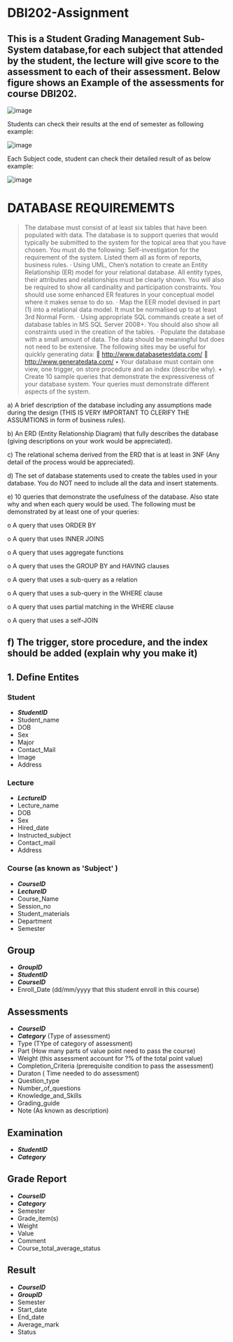 # DBI202-Assignment

## This is a Student Grading Management Sub-System database,for each subject that attended by the student, the lecture will give score to the assessment to each of their assessment. Below figure shows an Example of the assessments for course DBI202.

![image](https://user-images.githubusercontent.com/100286938/174485972-e70254e7-5249-4ade-bc97-3b25f9b53eca.png)

Students can check their results at the end of semester as following example:

![image](https://user-images.githubusercontent.com/100286938/174486043-76c76bcf-2a98-475c-894f-5ce28482ce22.png)

Each Subject code, student can check their detailed result of as below example:

![image](https://user-images.githubusercontent.com/100286938/174486049-6f73fbd3-7a1b-437f-bb9b-d15edb8c7622.png)

# DATABASE REQUIREMEMTS

> The database must consist of at least six tables that have been populated with data. The database is to support queries that would typically be submitted to the system for the topical area that you have chosen. You must do the following:
 Self-investigation for the requirement of the system. Listed them all as form of reports, business rules.
·	Using UML, Chen’s notation to create an Entity Relationship (ER) model for your relational database. All entity types, their attributes and relationships must be clearly shown. You will also be required to show all cardinality and participation constraints. You should use some enhanced ER features in your conceptual model where it makes sense to do so.
·	Map the EER model devised in part (1) into a relational data model. It must be normalised up to at least 3rd Normal Form.
·	Using appropriate SQL commands create a set of database tables in MS SQL Server 2008+. You should also show all constraints used in the creation of the tables.
·	Populate the database with a small amount of data. The data should be meaningful but does not need to be extensive. The following sites may be useful for quickly generating data:
	http://www.databasetestdata.com/
	http://www.generatedata.com/
•	Your database must contain one view, one trigger, on store procedure and an index (describe why).
•	Create 10 sample queries that demonstrate the expressiveness of your database system. Your queries must demonstrate different aspects of the system.


 a)      A brief description of the database including any assumptions made during the design (THIS IS VERY IMPORTANT TO CLERIFY THE ASSUMTIONS in form of business rules).


 b)      An ERD (Entity Relationship Diagram) that fully describes the database (giving descriptions on your work would be appreciated).


 c)       The relational schema derived from the ERD that is at least in 3NF (Any detail of the process would be appreciated).


 d)      The set of database statements used to create the tables used in your database. You do NOT need to include all the data and insert statements.


 e)      10 queries that demonstrate the usefulness of the database. Also state why and when each query would be used. The following must be demonstrated by at least one of your queries:

o   A query that uses ORDER BY

o   A query that uses INNER JOINS

o   A query that uses aggregate functions

o   A query that uses the GROUP BY and HAVING clauses

o   A query that uses a sub-query as a relation

o   A query that uses a sub-query in the WHERE clause

o   A query that uses partial matching in the WHERE clause

o   A query that uses a self-JOIN


f)        The trigger, store procedure, and the index should be added (explain why you make it)
------------------------------------------------------------------------------------------------------------
## 1. Define Entites
### Student
  - **_StudentID_**
  - Student_name
  - DOB
  - Sex
  - Major
  - Contact_Mail
  - Image
  - Address

### Lecture
  - **_LectureID_**
  - Lecture_name
  - DOB
  - Sex
  - Hired_date
  - Instructed_subject
  - Contact_mail
  - Address

### Course (as known as 'Subject' )
  - **_CourseID_**
  - **_LectureID_**
  - Course_Name
  - Session_no
  - Student_materials
  - Department
  - Semester

## Group
  - **_GroupID_**
  - **_StudentID_**
  - **_CourseID_** 
  - Enroll_Date (dd/mm/yyyy that this student enroll in this course)


## Assessments
  - **_CourseID_**
  - **_Category_** (Type of assessment)
  - Type (TYpe of category of assessment)
  - Part (How many parts of value point need to pass the course)
  - Weight (this assessment account for ?% of the total point value)
  - Completion_Criteria (prerequisite condition to pass the assessment)
  - Duraton ( Time needed to do assessment)
  - Question_type
  - Number_of_questions
  - Knowledge_and_Skills
  - Grading_guide
  - Note (As known as description)

## Examination
  - **_StudentID_**
  - **_Category_**

## Grade Report
  - **_CourseID_**
  - **_Category_**
  - Semester
  - Grade_item(s)
  - Weight
  - Value
  - Comment
  - Course_total_average_status

## Result
  - **_CourseID_**
  - **_GroupID_**
  - Semester
  - Start_date
  - End_date
  - Average_mark
  - Status

